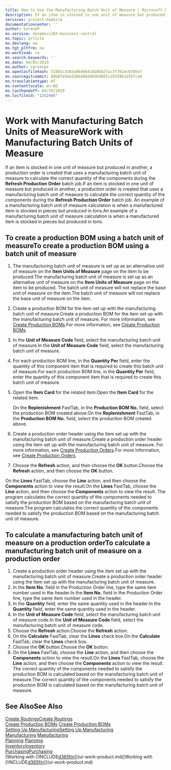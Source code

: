 ```yaml
---
title: How to Use the Manufacturing Batch Unit of Measure | Microsoft Docs
description: If an item is stocked in one unit of measure but produced in another, then the production order must be use a manufacturing batch unit of measure to calculate the correct quantity of components. An example of a manufacturing batch unit of measure calculation is when a manufactured item is stocked in pieces but produced in tons.
services: project-madeira
documentationcenter: ''
author: SorenGP
ms.service: dynamics365-business-central
ms.topic: article
ms.devlang: na
ms.tgt_pltfrm: na
ms.workload: na
ms.search.keywords: ''
ms.date: 04/01/2019
ms.author: sgroespe
ms.openlocfilehash: 52801c3303a06488416b8b82fac3f761ec0705e7
ms.sourcegitcommit: 60b87e5eb32bb408dd65b9855c29159b1dfbfca8
ms.translationtype: HT
ms.contentlocale: en-NZ
ms.lasthandoff: 04/29/2019
ms.locfileid: "1252405"
---
```

# <a name="work-with-manufacturing-batch-units-of-measure"></a><span data-ttu-id="09550-104">Work with Manufacturing Batch Units of Measure</span><span class="sxs-lookup"><span data-stu-id="09550-104">Work with Manufacturing Batch Units of Measure</span></span>
<span data-ttu-id="09550-105">If an item is stocked in one unit of measure but produced in another, a production order is created that uses a manufacturing batch unit of measure to calculate the correct quantity of the components during the **Refresh Production Order** batch job.</span><span class="sxs-lookup"><span data-stu-id="09550-105">If an item is stocked in one unit of measure but produced in another, a production order is created that uses a manufacturing batch unit of measure to calculate the correct quantity of the components during the **Refresh Production Order** batch job.</span></span> <span data-ttu-id="09550-106">An example of a manufacturing batch unit of measure calculation is when a manufactured item is stocked in pieces but produced in tons.</span><span class="sxs-lookup"><span data-stu-id="09550-106">An example of a manufacturing batch unit of measure calculation is when a manufactured item is stocked in pieces but produced in tons.</span></span>  

## <a name="to-create-a-production-bom-using-a-batch-unit-of-measure"></a><span data-ttu-id="09550-107">To create a production BOM using a batch unit of measure</span><span class="sxs-lookup"><span data-stu-id="09550-107">To create a production BOM using a batch unit of measure</span></span>  
1.  <span data-ttu-id="09550-108">The manufacturing batch unit of measure is set up as an alternative unit of measure on the **Item Units of Measure** page on the item to be produced.</span><span class="sxs-lookup"><span data-stu-id="09550-108">The manufacturing batch unit of measure is set up as an alternative unit of measure on the **Item Units of Measure** page on the item to be produced.</span></span> <span data-ttu-id="09550-109">The batch unit of measure will not replace the base unit of measure on the item.</span><span class="sxs-lookup"><span data-stu-id="09550-109">The batch unit of measure will not replace the base unit of measure on the item.</span></span>  
2.  <span data-ttu-id="09550-110">Create a production BOM for the item set up with the manufacturing batch unit of measure.</span><span class="sxs-lookup"><span data-stu-id="09550-110">Create a production BOM for the item set up with the manufacturing batch unit of measure.</span></span> <span data-ttu-id="09550-111">For more information, see [Create Production BOMs](production-how-to-create-production-boms.md).</span><span class="sxs-lookup"><span data-stu-id="09550-111">For more information, see [Create Production BOMs](production-how-to-create-production-boms.md).</span></span>  
3.  <span data-ttu-id="09550-112">In the **Unit of Measure Code** field, select the manufacturing batch unit of measure.</span><span class="sxs-lookup"><span data-stu-id="09550-112">In the **Unit of Measure Code** field, select the manufacturing batch unit of measure.</span></span>  
4.  <span data-ttu-id="09550-113">For each production BOM line, in the **Quantity Per** field, enter the quantity of this component item that is required to create this batch unit of measure.</span><span class="sxs-lookup"><span data-stu-id="09550-113">For each production BOM line, in the **Quantity Per** field, enter the quantity of this component item that is required to create this batch unit of measure.</span></span>  
5.  <span data-ttu-id="09550-114">Open the **Item Card** for the related item.</span><span class="sxs-lookup"><span data-stu-id="09550-114">Open the **Item Card** for the related item.</span></span>  

    <span data-ttu-id="09550-115">On the **Replenishment** FastTab, in the **Production BOM No.** field, select the production BOM created above.</span><span class="sxs-lookup"><span data-stu-id="09550-115">On the **Replenishment** FastTab, in the **Production BOM No.** field, select the production BOM created above.</span></span>  
6.  <span data-ttu-id="09550-116">Create a production order header using the item set up with the manufacturing batch unit of measure.</span><span class="sxs-lookup"><span data-stu-id="09550-116">Create a production order header using the item set up with the manufacturing batch unit of measure.</span></span> <span data-ttu-id="09550-117">For more information, see [Create Production Orders](production-how-to-create-production-orders.md).</span><span class="sxs-lookup"><span data-stu-id="09550-117">For more information, see [Create Production Orders](production-how-to-create-production-orders.md).</span></span>  
7.  <span data-ttu-id="09550-118">Choose the **Refresh** action, and then choose  the **OK** button.</span><span class="sxs-lookup"><span data-stu-id="09550-118">Choose the **Refresh** action, and then choose  the **OK** button.</span></span>  

<span data-ttu-id="09550-119">On the **Lines** FastTab, choose the **Line** action, and then choose the **Components** action to view the result.</span><span class="sxs-lookup"><span data-stu-id="09550-119">On the **Lines** FastTab, choose the **Line** action, and then choose the **Components** action to view the result.</span></span> <span data-ttu-id="09550-120">The program calculates the correct quantity of the components needed to satisfy the production BOM based on the manufacturing batch unit of measure.</span><span class="sxs-lookup"><span data-stu-id="09550-120">The program calculates the correct quantity of the components needed to satisfy the production BOM based on the manufacturing batch unit of measure.</span></span>  

## <a name="to-calculate-a-manufacturing-batch-unit-of-measure-on-a-production-order"></a><span data-ttu-id="09550-121">To calculate a manufacturing batch unit of measure on a production order</span><span class="sxs-lookup"><span data-stu-id="09550-121">To calculate a manufacturing batch unit of measure on a production order</span></span>  
1.  <span data-ttu-id="09550-122">Create a production order header using the item set up with the manufacturing batch unit of measure.</span><span class="sxs-lookup"><span data-stu-id="09550-122">Create a production order header using the item set up with the manufacturing batch unit of measure.</span></span>  
2.  <span data-ttu-id="09550-123">In the **Item No.** field in the Production Order line, type the same item number used in the header.</span><span class="sxs-lookup"><span data-stu-id="09550-123">In the **Item No.** field in the Production Order line, type the same item number used in the header.</span></span>  
3.  <span data-ttu-id="09550-124">In the **Quantity** field, enter the same quantity used in the header.</span><span class="sxs-lookup"><span data-stu-id="09550-124">In the **Quantity** field, enter the same quantity used in the header.</span></span>  
4.  <span data-ttu-id="09550-125">In the **Unit of Measure Code** field, select the manufacturing batch unit of measure code.</span><span class="sxs-lookup"><span data-stu-id="09550-125">In the **Unit of Measure Code** field, select the manufacturing batch unit of measure code.</span></span>  
5.  <span data-ttu-id="09550-126">Choose the **Refresh** action.</span><span class="sxs-lookup"><span data-stu-id="09550-126">Choose the **Refresh** action.</span></span>
6.  <span data-ttu-id="09550-127">On the **Calculate** FastTab, clear the **Lines** check box.</span><span class="sxs-lookup"><span data-stu-id="09550-127">On the **Calculate** FastTab, clear the **Lines** check box.</span></span>  
7.  <span data-ttu-id="09550-128">Choose the **OK** button.</span><span class="sxs-lookup"><span data-stu-id="09550-128">Choose the **OK** button.</span></span>  
8.  <span data-ttu-id="09550-129">On the **Lines** FastTab, choose the **Line** action, and then choose the **Components** action to view the result.</span><span class="sxs-lookup"><span data-stu-id="09550-129">On the **Lines** FastTab, choose the **Line** action, and then choose the **Components** action to view the result.</span></span> <span data-ttu-id="09550-130">The correct quantity of the components needed to satisfy the production BOM is calculated based on the manufacturing batch unit of measure.</span><span class="sxs-lookup"><span data-stu-id="09550-130">The correct quantity of the components needed to satisfy the production BOM is calculated based on the manufacturing batch unit of measure.</span></span>  

## <a name="see-also"></a><span data-ttu-id="09550-131">See Also</span><span class="sxs-lookup"><span data-stu-id="09550-131">See Also</span></span>  
[<span data-ttu-id="09550-132">Create Routings</span><span class="sxs-lookup"><span data-stu-id="09550-132">Create Routings</span></span>](production-how-to-create-routings.md)  
<span data-ttu-id="09550-133">[Create Production BOMs](production-how-to-create-production-boms.md)   </span><span class="sxs-lookup"><span data-stu-id="09550-133">[Create Production BOMs](production-how-to-create-production-boms.md)   </span></span>  
[<span data-ttu-id="09550-134">Setting Up Manufacturing</span><span class="sxs-lookup"><span data-stu-id="09550-134">Setting Up Manufacturing</span></span>](production-configure-production-processes.md)  
<span data-ttu-id="09550-135">[Manufacturing](production-manage-manufacturing.md)  </span><span class="sxs-lookup"><span data-stu-id="09550-135">[Manufacturing](production-manage-manufacturing.md)  </span></span>  
<span data-ttu-id="09550-136">[Planning](production-planning.md) </span><span class="sxs-lookup"><span data-stu-id="09550-136">[Planning](production-planning.md) </span></span>  
[<span data-ttu-id="09550-137">Inventory</span><span class="sxs-lookup"><span data-stu-id="09550-137">Inventory</span></span>](inventory-manage-inventory.md)  
[<span data-ttu-id="09550-138">Purchasing</span><span class="sxs-lookup"><span data-stu-id="09550-138">Purchasing</span></span>](purchasing-manage-purchasing.md)  
<span data-ttu-id="09550-139">[Working with [!INCLUDE[d365fin](includes/d365fin_md.md)]](ui-work-product.md)</span><span class="sxs-lookup"><span data-stu-id="09550-139">[Working with [!INCLUDE[d365fin](includes/d365fin_md.md)]](ui-work-product.md)</span></span>  
